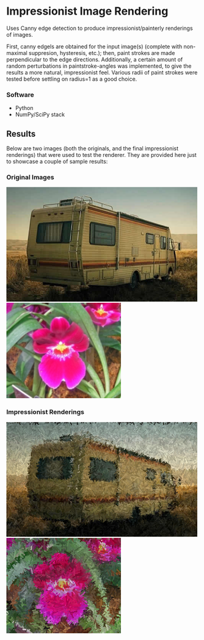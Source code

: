 # Impressionist Image Rendering
Uses Canny edge detection to produce impressionist/painterly renderings of images. 

First, canny edgels are obtained for the input image(s) (complete with non-maximal suppresion, hysteresis, etc.); then, paint strokes are made perpendicular to the edge directions. Additionally, a certain amount of random perturbations in paintstroke-angles was implemented, to give the results a more natural, impressionist feel. Various radii of paint strokes were tested before settling on radius=1 as a good choice.

### Software
- Python
- NumPy/SciPy stack

## Results
Below are two images (both the originals, and the final impressionist renderings) that were used to test the renderer. They are provided here just to showcase a couple of sample results:

### Original Images
<img src="/img/RV.jpg" width="500px" height="300px"/>

<img src="/img/orchid.jpg" width="300px" height="250px"/>

### Impressionist Renderings
<img src="/img/part6_RVoutput_rad1.png" width="500px" height="300px"/>

<img src="/img/part6_output_rad1.png" width="300px" height="250px"/>